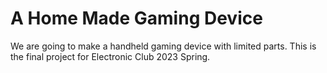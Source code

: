 # A Home Made Gaming Device
We are going to make a handheld gaming device with limited parts.
This is the final project for Electronic Club 2023 Spring.
